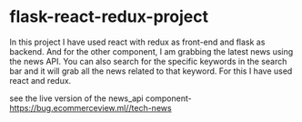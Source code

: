 # flask-react-redux-project

In this project I have used react with redux as front-end and flask as backend.
And for the other component, I am grabbing the latest news using the news API. You can also search for the specific keywords in the search bar and it will grab all the news related to that keyword. For this I have used react and redux. 



see the live version of the news_api component- https://bug.ecommerceview.ml//tech-news
